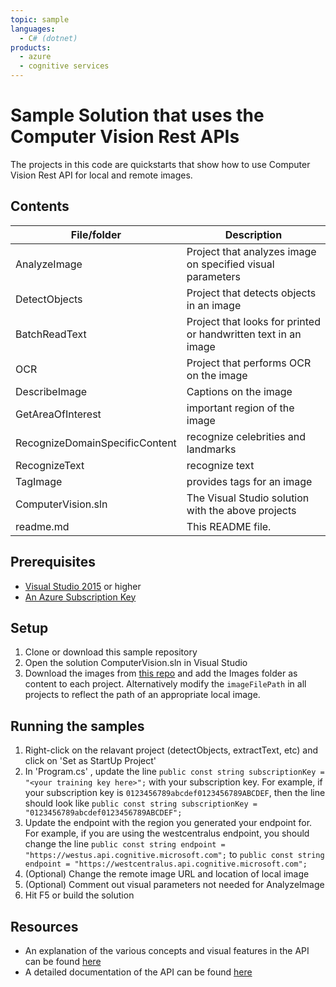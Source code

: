 ```yaml
---
topic: sample
languages:
  - C# (dotnet)
products:
  - azure
  - cognitive services
---
```


# Sample Solution that uses the Computer Vision Rest APIs

The projects in this code are quickstarts that show how to use Computer Vision Rest API for local and remote images.

## Contents

| File/folder | Description |
|-------------|-------------|
| AnalyzeImage       | Project that analyzes image on specified visual parameters |
| DetectObjects | Project that detects objects in an image |
| BatchReadText | Project that looks for printed or handwritten text in an image|
| OCR | Project that performs OCR on the image|
| DescribeImage| Captions on the image|
| GetAreaOfInterest| important region of the image|
| RecognizeDomainSpecificContent| recognize celebrities and landmarks|
| RecognizeText| recognize text|
| TagImage| provides tags for an image|
| ComputerVision.sln | The Visual Studio solution with the above projects|
| readme.md | This README file. |


## Prerequisites

- [Visual Studio 2015](https://visualstudio.microsoft.com/) or higher
- [An Azure Subscription Key](https://azure.microsoft.com/en-us/try/cognitive-services/?api=computer-vision) 

## Setup

1. Clone or download this sample repository
2. Open the solution ComputerVision.sln in Visual Studio
3. Download the images from [this repo](https://github.com/Azure-Samples/cognitive-services-sample-data-files/blob/master/ComputerVision/Images/) and add the Images folder as content to each project. Alternatively modify the `imageFilePath` in all projects to reflect the path of an appropriate local image.

## Running the samples

1. Right-click on the relavant project (detectObjects, extractText, etc) and click on 'Set as StartUp Project'
2. In 'Program.cs' , update the line ```public const string subscriptionKey = "<your training key here>";``` with your subscription key. For example, if your subscription key is `0123456789abcdef0123456789ABCDEF`, then the line should look like ``` public const string subscriptionKey = "0123456789abcdef0123456789ABCDEF"; ```
3. Update the endpoint with the region you generated your endpoint for. For example, if you are using the westcentralus endpoint, you should change the line ``` public const string endpoint = "https://westus.api.cognitive.microsoft.com"; ``` to  ``` public const string endpoint = "https://westcentralus.api.cognitive.microsoft.com"; ```
4. (Optional) Change the remote image URL and location of local image
5. (Optional) Comment out visual parameters not needed for AnalyzeImage 
6. Hit F5 or build the solution

## Resources
- An explanation of the various concepts and visual features in the API can be found [here](https://docs.microsoft.com/en-us/azure/cognitive-services/computer-vision/home)
- A detailed documentation of the API can be found [here](https://westus.dev.cognitive.microsoft.com/docs/services/5adf991815e1060e6355ad44/operations/56f91f2e778daf14a499e1fa)
